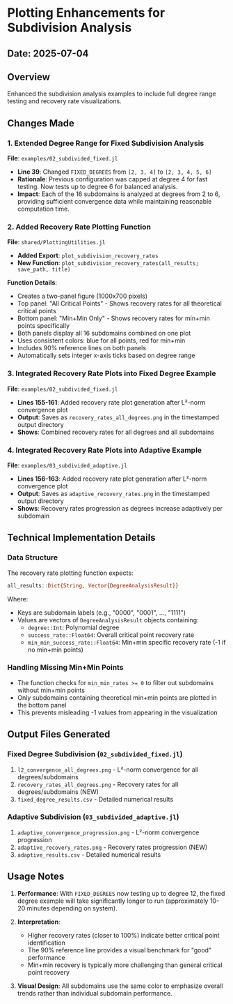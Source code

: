 # Plotting Enhancements for Subdivision Analysis

## Date: 2025-07-04

## Overview
Enhanced the subdivision analysis examples to include full degree range testing and recovery rate visualizations.

## Changes Made

### 1. Extended Degree Range for Fixed Subdivision Analysis

**File**: `examples/02_subdivided_fixed.jl`
- **Line 39**: Changed `FIXED_DEGREES` from `[2, 3, 4]` to `[2, 3, 4, 5, 6]`
- **Rationale**: Previous configuration was capped at degree 4 for fast testing. Now tests up to degree 6 for balanced analysis.
- **Impact**: Each of the 16 subdomains is analyzed at degrees from 2 to 6, providing sufficient convergence data while maintaining reasonable computation time.

### 2. Added Recovery Rate Plotting Function

**File**: `shared/PlottingUtilities.jl`
- **Added Export**: `plot_subdivision_recovery_rates`
- **New Function**: `plot_subdivision_recovery_rates(all_results; save_path, title)`
  
**Function Details**:
- Creates a two-panel figure (1000x700 pixels)
- Top panel: "All Critical Points" - Shows recovery rates for all theoretical critical points
- Bottom panel: "Min+Min Only" - Shows recovery rates for min+min points specifically
- Both panels display all 16 subdomains combined on one plot
- Uses consistent colors: blue for all points, red for min+min
- Includes 90% reference lines on both panels
- Automatically sets integer x-axis ticks based on degree range

### 3. Integrated Recovery Rate Plots into Fixed Degree Example

**File**: `examples/02_subdivided_fixed.jl`
- **Lines 155-161**: Added recovery rate plot generation after L²-norm convergence plot
- **Output**: Saves as `recovery_rates_all_degrees.png` in the timestamped output directory
- **Shows**: Combined recovery rates for all degrees and all subdomains

### 4. Integrated Recovery Rate Plots into Adaptive Example

**File**: `examples/03_subdivided_adaptive.jl`
- **Lines 156-163**: Added recovery rate plot generation after L²-norm convergence plot
- **Output**: Saves as `adaptive_recovery_rates.png` in the timestamped output directory
- **Shows**: Recovery rates progression as degrees increase adaptively per subdomain

## Technical Implementation Details

### Data Structure
The recovery rate plotting function expects:
```julia
all_results::Dict{String, Vector{DegreeAnalysisResult}}
```
Where:
- Keys are subdomain labels (e.g., "0000", "0001", ..., "1111")
- Values are vectors of `DegreeAnalysisResult` objects containing:
  - `degree::Int`: Polynomial degree
  - `success_rate::Float64`: Overall critical point recovery rate
  - `min_min_success_rate::Float64`: Min+min specific recovery rate (-1 if no min+min points)

### Handling Missing Min+Min Points
- The function checks for `min_min_rates >= 0` to filter out subdomains without min+min points
- Only subdomains containing theoretical min+min points are plotted in the bottom panel
- This prevents misleading -1 values from appearing in the visualization

## Output Files Generated

### Fixed Degree Subdivision (`02_subdivided_fixed.jl`)
1. `l2_convergence_all_degrees.png` - L²-norm convergence for all degrees/subdomains
2. `recovery_rates_all_degrees.png` - Recovery rates for all degrees/subdomains (NEW)
3. `fixed_degree_results.csv` - Detailed numerical results

### Adaptive Subdivision (`03_subdivided_adaptive.jl`)
1. `adaptive_convergence_progression.png` - L²-norm convergence progression
2. `adaptive_recovery_rates.png` - Recovery rates progression (NEW)
3. `adaptive_results.csv` - Detailed numerical results

## Usage Notes

1. **Performance**: With `FIXED_DEGREES` now testing up to degree 12, the fixed degree example will take significantly longer to run (approximately 10-20 minutes depending on system).

2. **Interpretation**: 
   - Higher recovery rates (closer to 100%) indicate better critical point identification
   - The 90% reference line provides a visual benchmark for "good" performance
   - Min+min recovery is typically more challenging than general critical point recovery

3. **Visual Design**: All subdomains use the same color to emphasize overall trends rather than individual subdomain performance.